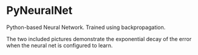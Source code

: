 # PyNeuralNet

Python-based Neural Network. Trained using backpropagation.

The two included pictures demonstrate the exponential decay of the error when the neural net is configured to learn.

